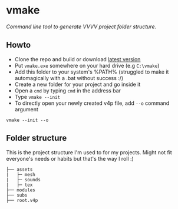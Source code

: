 vmake
=====

*Command line tool to generate VVVV project folder structure.*

Howto
----------

- Clone the repo and build or download [latest version](http://sebescudie.fr/files/vmake.7z)
- Put `vmake.exe` somewhere on your hard drive (e.g `C:\vmake`)
- Add this folder to your system's %PATH% (struggled to make it automagically with a .bat without success :/)
- Create a new folder for your project and go inside it
- Open a `cmd` by typing `cmd` in the address bar
- Type `vmake --init`
- To directly open your newly created v4p file, add `--o` command argument

```
vmake --init --o
```

Folder structure
----------
This is the project structure I'm used to for my projects. Might not fit everyone's needs or habits but that's the way I roll :)

```
├── assets
|   ├─ mesh
|   ├─ sounds
|   ├─ tex
├── modules
├── subs
├── root.v4p
```
